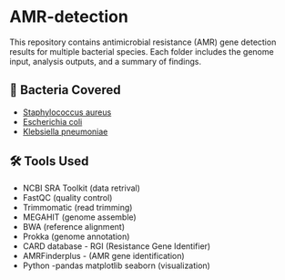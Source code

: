 
# AMR-detection

This repository contains antimicrobial resistance (AMR) gene detection results for multiple bacterial species.
Each folder includes the genome input, analysis outputs, and a summary of findings.

## 🧬 Bacteria Covered

- [Staphylococcus aureus](./Staphylococcus_aureus) 
- [Escherichia coli](./Escherichia_coli)
- [Klebsiella pneumoniae](./Klebsiella_pneumoniae) 

## 🛠 Tools Used

- NCBI SRA Toolkit (data retrival)
- FastQC (quality control)
- Trimmomatic (read trimming)
- MEGAHIT (genome assemble)
- BWA (reference alignment)
- Prokka (genome annotation)
- CARD database - RGI (Resistance Gene Identifier)
- AMRFinderplus - (AMR gene identification)
- Python -pandas matplotlib seaborn (visualization)
